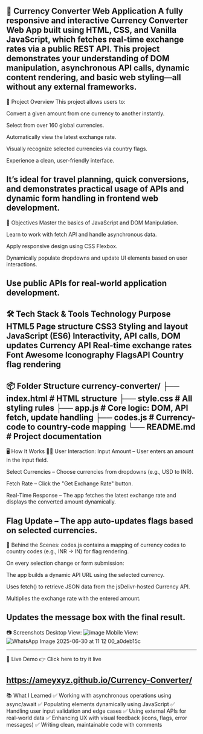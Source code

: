 💱 Currency Converter Web Application
A fully responsive and interactive Currency Converter Web App built using HTML, CSS, and Vanilla JavaScript, which fetches real-time exchange rates via a public REST API. This project demonstrates your understanding of DOM manipulation, asynchronous API calls, dynamic content rendering, and basic web styling—all without any external frameworks.
--------------------------------------------------------------------------------------------------------------------------------------------------------------------------------------------------------------------

🧩 Project Overview
This project allows users to:

Convert a given amount from one currency to another instantly.

Select from over 160 global currencies.

Automatically view the latest exchange rate.

Visually recognize selected currencies via country flags.

Experience a clean, user-friendly interface.

It’s ideal for travel planning, quick conversions, and demonstrates practical usage of APIs and dynamic form handling in frontend web development.
---------------------------------------------------------------------------------------------------------------------------------------------------------------------------------------------------------------------

🎯 Objectives
Master the basics of JavaScript and DOM Manipulation.

Learn to work with fetch API and handle asynchronous data.

Apply responsive design using CSS Flexbox.

Dynamically populate dropdowns and update UI elements based on user interactions.

Use public APIs for real-world application development.
---------------------------------------------------------------------------------------------------------------------------------------------------------------------------------------------------------------------

🛠️ Tech Stack & Tools
Technology	Purpose
HTML5	Page structure
CSS3	Styling and layout
JavaScript (ES6)	Interactivity, API calls, DOM updates
Currency API	Real-time exchange rates
Font Awesome	Iconography
FlagsAPI	Country flag rendering
---------------------------------------------------------------------------------------------------------------------------------------------------------------------------------------------------------------------

📦 Folder Structure
currency-converter/
├── index.html         # HTML structure
├── style.css          # All styling rules
├── app.js             # Core logic: DOM, API fetch, update handling
├── codes.js           # Currency-code to country-code mapping
└── README.md          # Project documentation
--------------------------------------------------------------------------------------------------------------------------------------------------------------------------------------------------------------------

🖥️ How It Works
👨‍💻 User Interaction:
Input Amount – User enters an amount in the input field.

Select Currencies – Choose currencies from dropdowns (e.g., USD to INR).

Fetch Rate – Click the "Get Exchange Rate" button.

Real-Time Response – The app fetches the latest exchange rate and displays the converted amount dynamically.

Flag Update – The app auto-updates flags based on selected currencies.
---------------------------------------------------------------------------------------------------------------------------------------------------------------------------------------------------------------------

🔄 Behind the Scenes:
codes.js contains a mapping of currency codes to country codes (e.g., INR → IN) for flag rendering.

On every selection change or form submission:

The app builds a dynamic API URL using the selected currency.

Uses fetch() to retrieve JSON data from the jsDelivr-hosted Currency API.

Multiplies the exchange rate with the entered amount.

Updates the message box with the final result.
---------------------------------------------------------------------------------------------------------------------------------------------------------------------------------------------------------------------
📷 Screenshots
Desktop View:
![image](https://github.com/user-attachments/assets/ccc5169d-879c-4b47-8a24-dd006366e301)
Mobile View:
![WhatsApp Image 2025-06-30 at 11 12 00_a0deb15c](https://github.com/user-attachments/assets/1fafdbdc-8a9f-41d0-a639-dfd403ead259)


--------------------------------------------------------------------------------------------------------------------------------------------------------------------------------------------------------------------

🚀 Live Demo
👉 Click here to try it live

https://ameyxyz.github.io/Currency-Converter/
---------------------------------------------------------------------------------------------------------------------------------------------------------------------------------------------------------------------

📚 What I Learned
✅ Working with asynchronous operations using async/await
✅ Populating elements dynamically using JavaScript
✅ Handling user input validation and edge cases
✅ Using external APIs for real-world data
✅ Enhancing UX with visual feedback (icons, flags, error messages)
✅ Writing clean, maintainable code with comments
